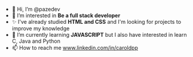 - 👋 Hi, I’m @pazedev
- 👀 I’m interested in **Be a full stack developer**
- ✨ I've already studied **HTML and CSS** and I'm looking for projects to improve my knowledge
- 🌱 I’m currently learning **JAVASCRIPT** but I also have interested in learn C, Java and Python
- 📫 How to reach me www.linkedin.com/in/caroldpp

